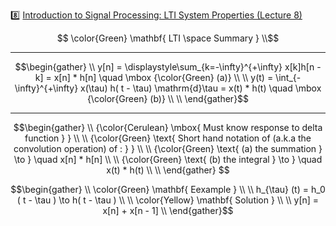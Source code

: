 :eight: [Introduction to Signal Processing: LTI System Properties (Lecture 8)](https://youtu.be/V2mz6R4yrwc)


```math
   \color{Green} \mathbf{ LTI \space Summary  } \\
```

---

```math
\begin{gather}
    \\
    y[n] = \displaystyle\sum_{k=-\infty}^{+\infty} x[k]h[n - k] = x[n] * h[n] \quad \mbox  {\color{Green} (a)} \\
    \\
    y(t) = \int_{-\infty}^{+\infty} x(\tau) h( t - \tau) \mathrm{d}\tau = x(t) * h(t) \quad \mbox  {\color{Green} (b)} \\
    \\
\end{gather}
```
---
```math
\begin{gather}
    \\
    {\color{Cerulean} \mbox{ Must know response to delta function } } \\
    \\
    {\color{Green} \text{ Short hand notation of (a.k.a the convolution operation) of : } } \\
    \\
    {\color{Green} \text{ (a) the summation  } \to  } \quad x[n] * h[n]   \\
    \\
    {\color{Green} \text{ (b) the integral  } \to  } \quad x(t) * h(t)  \\
    \\
\end{gather}        
```

```math
\begin{gather}
   \\
   \color{Green} \mathbf{ Eexample  } \\
    \\
    h_{\tau} (t) = h_0 ( t - \tau ) \to h( t - \tau ) \\
    \\
   \color{Yellow} \mathbf{ Solution  } \\
    \\
    y[n] = x[n] + x[n - 1] \\
\end{gather}
```
